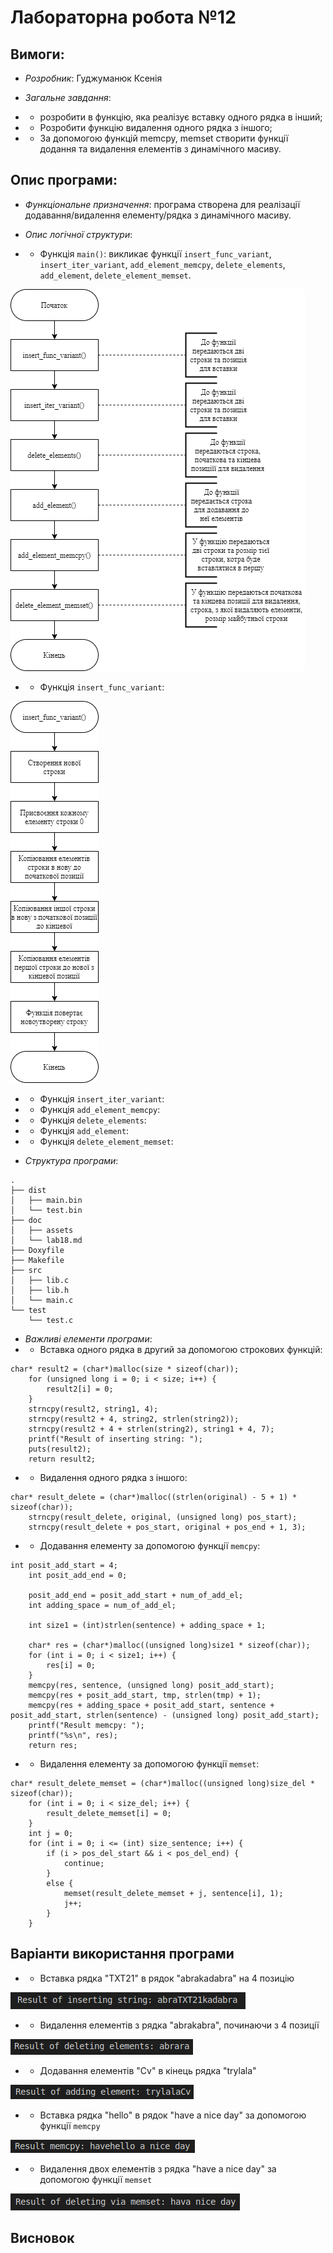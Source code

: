 # Лабораторна робота №12
## Вимоги:
* *Розробник*: Гуджуманюк Ксенія

* *Загальне завдання*: 
* * розробити в функцію, яка реалізує вставку одного рядка в інший; 
* * Розробити функцію видалення одного рядка з іншого; 
* * За допомогою функцій memcpy, memset створити функції додання та видалення елементів з динамічного масиву.


## Опис програми:
* *Функціональне призначення*: програма створена для реалізації додавання/видалення елементу/рядка з динамічного масиву.

* *Опис логічної структури*: 

* * Функція `main()`: викликає функції `insert_func_variant`, `insert_iter_variant`, `add_element_memcpy`, `delete_elements`, `add_element`, `delete_element_memset`.

![](assets/main18.png)

* * Функція `insert_func_variant`: 

![](assets/insert_str_func.png)

* * Функція `insert_iter_variant`: 
* * Функція `add_element_memcpy`:
* * Функція `delete_elements`:
* * Функція `add_element`:
* * Функція `delete_element_memset`:


* *Структура програми*:
```
.
├── dist
│   ├── main.bin
│   └── test.bin
├── doc
│   ├── assets
│   └── lab18.md
├── Doxyfile
├── Makefile
├── src
│   ├── lib.c
│   ├── lib.h
│   └── main.c
└── test
    └── test.c

```


* *Важливі елементи програми*:
* * Вставка одного рядка в другий за допомогою строкових функцій: 
```
char* result2 = (char*)malloc(size * sizeof(char));
	for (unsigned long i = 0; i < size; i++) {
		result2[i] = 0;
	}
	strncpy(result2, string1, 4);
	strncpy(result2 + 4, string2, strlen(string2));
	strncpy(result2 + 4 + strlen(string2), string1 + 4, 7);
	printf("Result of inserting string: ");
	puts(result2);
    return result2;

```
* * Видалення одного рядка з іншого:
```
char* result_delete = (char*)malloc((strlen(original) - 5 + 1) * sizeof(char));
	strncpy(result_delete, original, (unsigned long) pos_start);
	strncpy(result_delete + pos_start, original + pos_end + 1, 3);
```

* * Додавання елементу за допомогою функції `memcpy`:
```
int posit_add_start = 4;
	int posit_add_end = 0;

	posit_add_end = posit_add_start + num_of_add_el;
	int adding_space = num_of_add_el;

	int size1 = (int)strlen(sentence) + adding_space + 1;

	char* res = (char*)malloc((unsigned long)size1 * sizeof(char));
	for (int i = 0; i < size1; i++) {
		res[i] = 0;
	}
	memcpy(res, sentence, (unsigned long) posit_add_start);
	memcpy(res + posit_add_start, tmp, strlen(tmp) + 1);
	memcpy(res + adding_space + posit_add_start, sentence + posit_add_start, strlen(sentence) - (unsigned long) posit_add_start);
	printf("Result memcpy: ");
	printf("%s\n", res);
    return res;

```
* * Видалення елементу за допомогою функції `memset`:
```
char* result_delete_memset = (char*)malloc((unsigned long)size_del * sizeof(char));
	for (int i = 0; i < size_del; i++) {
		result_delete_memset[i] = 0;
	}
	int j = 0;
	for (int i = 0; i <= (int) size_sentence; i++) {
		if (i > pos_del_start && i < pos_del_end) {
			continue;
		}
		else {
			memset(result_delete_memset + j, sentence[i], 1);
			j++;
		}
	}
```

## Варіанти використання програми
* * Вставка рядка "TXT21" в рядок "abrakadabra" на 4 позицію

![](assets/insert_str.png)

* * Видалення елементів з рядка "abrakabra", починаючи з 4 позиції

![](assets/delete.png)

* * Додавання елементів "Cv" в кінець рядка "trylala"

![](assets/add.png)

* * Вставка рядка "hello" в рядок "have a nice day" за допомогою функції `memcpy`

![](assets/memcpy.png)

* * Видалення двох елементів з рядка "have a nice day" за допомогою функції `memset`

![](assets/memset.png)

## Висновок
